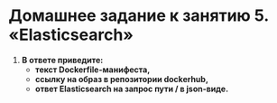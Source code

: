 # Домашнее задание к занятию 5. «Elasticsearch»

1. **В ответе приведите:**
   - **текст Dockerfile-манифеста,**
   - **ссылку на образ в репозитории dockerhub,**
   - **ответ Elasticsearch на запрос пути / в json-виде.**

